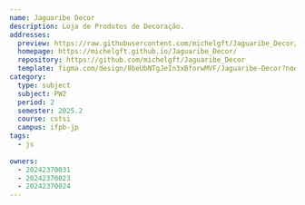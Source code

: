 ```yaml
---
name: Jaguaribe Decor
description: Loja de Produtos de Decoração.
addresses:
  preview: https://raw.githubusercontent.com/michelgft/Jaguaribe_Decor/main/preview.png
  homepage: https://michelgft.github.io/Jaguaribe_Decor/
  repository: https://github.com/michelgft/Jaguaribe_Decor
  template: figma.com/design/8beUbNTgJeIn3xBforwMVF/Jaguaribe-Decor?node-id=0-1&p=f&t=VgQGE9P5PKvHXy8c-0
category:
  type: subject
  subject: PW2
  period: 2
  semester: 2025.2
  course: cstsi
  campus: ifpb-jp
tags:
  - js
 
owners:
  - 20242370031
  - 20242370023
  - 20242370024
---
```

